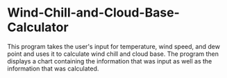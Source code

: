 # Wind-Chill-and-Cloud-Base-Calculator
This program takes the user's input for temperature, wind speed, and dew point and uses it to calculate wind chill and cloud base. The program then displays a chart containing the information that was input as well as the information that was calculated.
